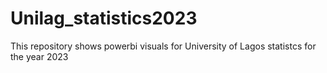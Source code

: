 # Unilag_statistics2023
This repository shows powerbi visuals for University of Lagos statistcs for the year 2023
